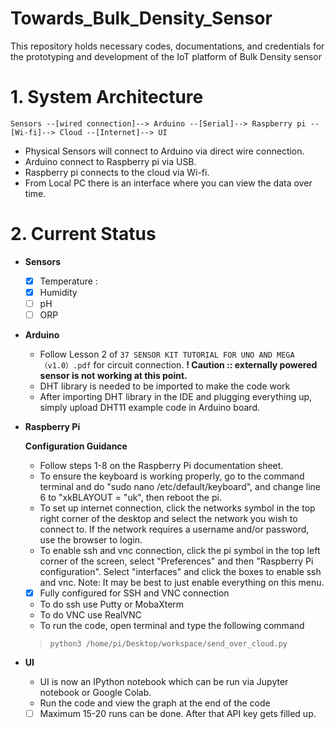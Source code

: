 # Towards_Bulk_Density_Sensor
This repository holds necessary codes, documentations, and credentials for the prototyping and development of the IoT platform of Bulk Density sensor

# 1. System Architecture
```
Sensors --[wired connection]--> Arduino --[Serial]--> Raspberry pi --[Wi-fi]--> Cloud --[Internet]--> UI
```
- Physical Sensors will connect  to Arduino via direct wire connection.  
- Arduino connect to Raspberry pi via USB. 
- Raspberry pi connects to the cloud via Wi-fi. 
- From Local PC there is an interface where you can view the data over time. 

# 2. Current Status

- __Sensors__ 
  - [x] Temperature : 
  - [x] Humidity 
  - [ ] pH
  - [ ] ORP

- __Arduino__
  - Follow Lesson 2 of `37 SENSOR KIT TUTORIAL FOR UNO AND MEGA（v1.0）.pdf` for circuit connection. 
    <b class="warning"> ! Caution :: externally powered sensor is not working at this point. </b> 
  - DHT library is needed to be imported to make the code work
  - After importing DHT library in the IDE and plugging everything up, simply upload DHT11 example code in Arduino board. 
- __Raspberry Pi__

  __Configuration Guidance__
  - Follow steps 1-8 on the Raspberry Pi documentation sheet.
  - To ensure the keyboard is working properly, go to the command terminal and do "sudo nano /etc/default/keyboard", and change line 6
    to "xkBLAYOUT = "uk", then reboot the pi.
  - To set up internet connection, click the networks symbol in the top right corner of the desktop and select the network you wish to
    connect to. If the network requires a username and/or password, use the browser to login.
  - To enable ssh and vnc connection, click the pi symbol in the top left corner of the screen, select "Preferences" and then "Raspberry
    Pi configuration". Select "interfaces" and click the boxes to enable ssh and vnc. 
    Note: It may be best to just enable everything on this menu.
  
  - [x] Fully configured for SSH and VNC connection
  - To do ssh use Putty or MobaXterm 
  - To do VNC use RealVNC
  - To run the code, open terminal and type the following command
  > ``` python3 /home/pi/Desktop/workspace/send_over_cloud.py ```
- __UI__
  - UI is now an IPython notebook which can be run via Jupyter notebook or Google Colab.
  - Run the code and view the graph at the end of the code
  - [ ] Maximum 15-20 runs can be done. After that API key gets filled up.  
